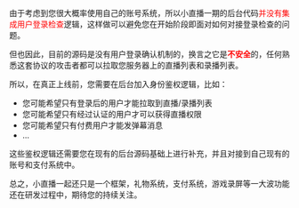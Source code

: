 
由于考虑到您很大概率使用自己的账号系统，所以小直播一期的后台代码<font color='red'>并没有集成用户登录检查</font>逻辑，这样做可以避免您在开始阶段即面对如何对接登录检查的问题。

但也因此，目前的源码是没有用户登录确认机制的，换言之它是<font color='red'>**不安全**</font>的，任何熟悉这套协议的攻击者都可以拉取您服务器上的直播列表和录播列表。

所以，在真正上线前，您需要在后台加入身份鉴权逻辑，比如：
- 您可能希望只有登录后的用户才能拉取到直播/录播列表
- 您可能希望只有经过认证的用户才可以获得直播权限
- 您可能希望只有付费用户才能发弹幕消息
- ...

这些鉴权逻辑还需要您在现有的后台源码基础上进行补充，并且对接到自己现有的账号和支付系统中。

总之，小直播一起还只是一个框架，礼物系统，支付系统，游戏录屏等一大波功能还在研发过程中，期待您的持续关注。



